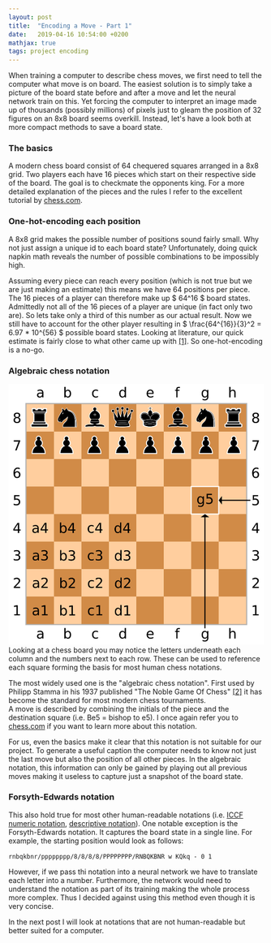 ```yaml
---
layout: post
title:  "Encoding a Move - Part 1"
date:   2019-04-16 10:54:00 +0200
mathjax: true
tags: project encoding
---
```

When training a computer to describe chess moves, we first need to tell the computer what move is on board.
The easiest solution is to simply take a picture of the board state before and after a move and let the neural network train on this.
Yet forcing the computer to interpret an image made up of thousands (possibly millions) of pixels just to gleam the position of 32 figures on an 8x8 board seems overkill.
Instead, let's have a look both at more compact methods to save a board state.

### The basics
A modern chess board consist of 64 chequered squares arranged in a 8x8 grid.
Two players each have 16 pieces which start on their respective side of the board.
The goal is to checkmate the opponents king.
For a more detailed explanation of the pieces and the rules I refer to the excellent tutorial by [chess.com](https://www.chess.com/learn-how-to-play-chess).  

### One-hot-encoding each position
A 8x8 grid makes the possible number of positions sound fairly small.
Why not just assign a unique id to each board state?
Unfortunately, doing quick napkin math reveals the number of possible combinations to be impossibly high.

Assuming every piece can reach every position (which is not true but we are just making an estimate) this means we have 64 positions per piece.
The 16 pieces of a player can therefore make up $ 64^16 $ board states.
Admittedly not all of the 16 pieces of a player are unique (in fact only two are). So lets take only a third of this number as our actual result.
Now we still have to account for the other player resulting in $ \frac{64^{16}}{3}^2 = 6.97 * 10^{56} $ possible board states.
Looking at literature, our quick estimate is fairly close to what other came up with [[1]](https://content.iospress.com/articles/icga-journal/icg19-3-05).
So one-hot-encoding is a no-go.

### Algebraic chess notation
![chess board](../img/SCD_algebraic_notation.svg.png "Chess board")
Looking at a chess board you may notice the letters underneath each column and the numbers next to each row.
These can be used to reference each square forming the basis for most human chess notations.

The most widely used one is the "algebraic chess notation".
First used by Philipp Stamma in his 1937 published "The Noble Game Of Chess" [[2]](https://books.google.de/books?id=IxpZAAAAYAAJ&printsec=frontcover&hl=de&source=gbs_ge_summary_r&cad=0#v=onepage&q&f=false) it has become the standard for most modern chess tournaments.  
A move is described by combining the initials of the piece and the destination square (i.e. Be5 = bishop to e5).
I once again refer you to [chess.com](https://www.chess.com/article/view/chess-notation#algebraic-notation) if you want to learn more about this notation.

For us, even the basics make it clear that this notation is not suitable for our project.
To generate a useful caption the computer needs to know not just the last move but also the position of all other pieces.
In the algebraic notation, this information can only be gained by playing out all previous moves making it useless to capture just a snapshot of the board state.

### Forsyth-Edwards notation
This also hold true for most other human-readable notations (i.e. [ICCF numeric notation](https://en.wikipedia.org/wiki/ICCF_numeric_notation), [descriptive notation](https://en.wikipedia.org/wiki/Descriptive_notation)).
One notable exception is the Forsyth-Edwards notation.
It captures the board state in a single line.
For example, the starting position would look as follows:

~~~
rnbqkbnr/pppppppp/8/8/8/8/PPPPPPPP/RNBQKBNR w KQkq - 0 1
~~~

However, if we pass thi notation into a neural network we have to translate each letter into a number.
Furthermore, the network would need to understand the notation as part of its training making the whole process more complex.
Thus I decided against using this method even though it is very concise.

In the next post I will look at notations that are not human-readable but better suited for a computer.


